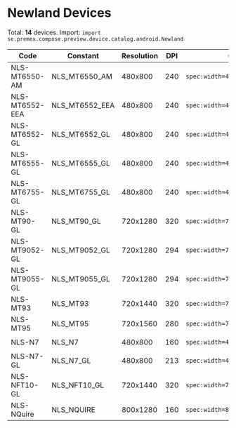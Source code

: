 # Newland Devices

Total: **14** devices. Import: `import se.premex.compose.preview.device.catalog.android.Newland`

| Code | Constant | Resolution | DPI | Compose Spec | Preview Usage |
|------|----------|------------|-----|-------------|---------------|
| NLS-MT6550-AM | NLS_MT6550_AM | 480x800 | 240 | `spec:width=480px,height=800px,dpi=240` | `@Preview(device = Newland.NLS_MT6550_AM)` |
| NLS-MT6552-EEA | NLS_MT6552_EEA | 480x800 | 240 | `spec:width=480px,height=800px,dpi=240` | `@Preview(device = Newland.NLS_MT6552_EEA)` |
| NLS-MT6552-GL | NLS_MT6552_GL | 480x800 | 240 | `spec:width=480px,height=800px,dpi=240` | `@Preview(device = Newland.NLS_MT6552_GL)` |
| NLS-MT6555-GL | NLS_MT6555_GL | 480x800 | 240 | `spec:width=480px,height=800px,dpi=240` | `@Preview(device = Newland.NLS_MT6555_GL)` |
| NLS-MT6755-GL | NLS_MT6755_GL | 480x800 | 240 | `spec:width=480px,height=800px,dpi=240` | `@Preview(device = Newland.NLS_MT6755_GL)` |
| NLS-MT90-GL | NLS_MT90_GL | 720x1280 | 320 | `spec:width=720px,height=1280px,dpi=320` | `@Preview(device = Newland.NLS_MT90_GL)` |
| NLS-MT9052-GL | NLS_MT9052_GL | 720x1280 | 294 | `spec:width=720px,height=1280px,dpi=294` | `@Preview(device = Newland.NLS_MT9052_GL)` |
| NLS-MT9055-GL | NLS_MT9055_GL | 720x1280 | 294 | `spec:width=720px,height=1280px,dpi=294` | `@Preview(device = Newland.NLS_MT9055_GL)` |
| NLS-MT93 | NLS_MT93 | 720x1440 | 320 | `spec:width=720px,height=1440px,dpi=320` | `@Preview(device = Newland.NLS_MT93)` |
| NLS-MT95 | NLS_MT95 | 720x1560 | 280 | `spec:width=720px,height=1560px,dpi=280` | `@Preview(device = Newland.NLS_MT95)` |
| NLS-N7 | NLS_N7 | 480x800 | 160 | `spec:width=480px,height=800px,dpi=160` | `@Preview(device = Newland.NLS_N7)` |
| NLS-N7-GL | NLS_N7_GL | 480x800 | 213 | `spec:width=480px,height=800px,dpi=213` | `@Preview(device = Newland.NLS_N7_GL)` |
| NLS-NFT10-GL | NLS_NFT10_GL | 720x1440 | 320 | `spec:width=720px,height=1440px,dpi=320` | `@Preview(device = Newland.NLS_NFT10_GL)` |
| NLS-NQuire | NLS_NQUIRE | 800x1280 | 160 | `spec:width=800px,height=1280px,dpi=160` | `@Preview(device = Newland.NLS_NQUIRE)` |

<!-- Generated automatically. Do not edit manually. -->
